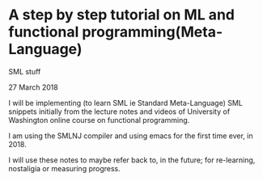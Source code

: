 # A  step by step tutorial on ML and functional programming(Meta-Language)
SML stuff

27 March 2018

I will be implementing (to learn SML ie Standard Meta-Language) SML snippets initially from 
the lecture notes and videos of University of Washington online course on functional programming.

I am using the SMLNJ compiler and using emacs for the first time ever, in 2018.

I will use these notes to maybe refer back to, in the future; for re-learning, nostaligia or measuring progress.
